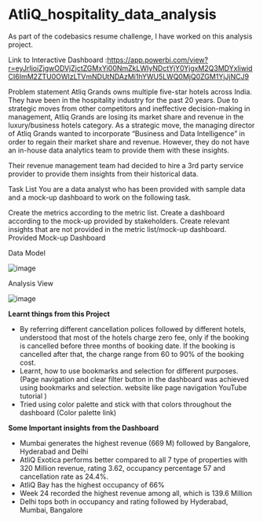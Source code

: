 # AtliQ_hospitality_data_analysis

As part of the codebasics resume challenge, I have worked on this analysis project.

Link to Interactive Dashboard :https://app.powerbi.com/view?r=eyJrIjoiZjgwODVjZjctZGMxYi00NmZkLWIyNDctYjY0YjgxM2Q3MDYxIiwidCI6ImM2ZTU0OWIzLTVmNDUtNDAzMi1hYWU5LWQ0MjQ0ZGM1YjJjNCJ9

Problem statement
Atliq Grands owns multiple five-star hotels across India. They have been in the hospitality industry for the past 20 years. Due to strategic moves from other competitors and ineffective decision-making in management, Atliq Grands are losing its market share and revenue in the luxury/business hotels category. As a strategic move, the managing director of Atliq Grands wanted to incorporate “Business and Data Intelligence” in order to regain their market share and revenue. However, they do not have an in-house data analytics team to provide them with these insights.

Their revenue management team had decided to hire a 3rd party service provider to provide them insights from their historical data.

Task List
You are a data analyst who has been provided with sample data and a mock-up dashboard to work on the following task.

Create the metrics according to the metric list.
Create a dashboard according to the mock-up provided by stakeholders.
Create relevant insights that are not provided in the metric list/mock-up dashboard.
Provided Mock-up Dashboard


Data Model

![image](https://github.com/kumariakanksha01/AtliQ_hospitality_data_analysis/assets/164248803/8b771d72-ae11-4286-b201-fca50c8dfe3f)



Analysis View

![image](https://github.com/kumariakanksha01/AtliQ_hospitality_data_analysis/assets/164248803/f31c5227-3cf2-4b27-9c9f-9743c714dcd1)

**Learnt things from this Project**
- By referring different cancellation polices followed by different hotels, understood that most of the hotels charge zero fee, only if the booking is cancelled before three months of booking date. If the booking is cancelled after that, the charge range from 60 to 90% of the booking cost.
- Learnt, how to use bookmarks and selection for different purposes. (Page navigation and clear filter button in the dashboard was achieved using bookmarks and selection. website like page navigation YouTube tutorial )
- Tried using color palette and stick with that colors throughout the dashboard (Color palette link)

**Some Important insights from the Dashboard**

- Mumbai generates the highest revenue (669 M) followed by Bangalore, Hyderabad and Delhi
- AtliQ Exotica performs better compared to all 7 type of properties with 320 Million revenue, rating 3.62, occupancy percentage 57 and cancellation rate as 24.4%.
- AtliQ Bay has the highest occupancy of 66%
- Week 24 recorded the highest revenue among all, which is 139.6 Million
- Delhi tops both in occupancy and rating followed by Hyderabad, Mumbai, Bangalore

